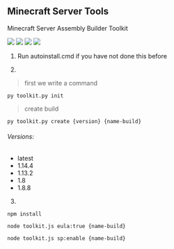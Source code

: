 ## Minecraft Server Tools

Minecraft Server Assembly Builder Toolkit

[![](https://img.shields.io/badge/Created%20by-flexice-success)](http://vk.com/fl3xice) [![](https://img.shields.io/badge/dependency-Python%203.8%20%5E-critical)](https://www.python.org/ftp/python/3.8.1/python-3.8.1.exe) [![](https://img.shields.io/badge/dependency-Java%208%20%5E-critical)](https://www.python.org/ftp/python/3.8.1/python-3.8.1.exe) [![](https://img.shields.io/badge/dependency-Node%20JS-critical)](https://nodejs.org/en/)

1. Run autoinstall.cmd if you have not done this before

2.

> first we write a command

```shell script
py toolkit.py init
```

> create build

```shell script
py toolkit.py create {version} {name-build}
```
###### Versions:

- latest
- 1.14.4
- 1.13.2
- 1.8
- 1.8.8

3.

```shell script
npm install
```

```shell script
node toolkit.js eula:true {name-build}
```

```shell script
node toolkit.js sp:enable {name-build}
```